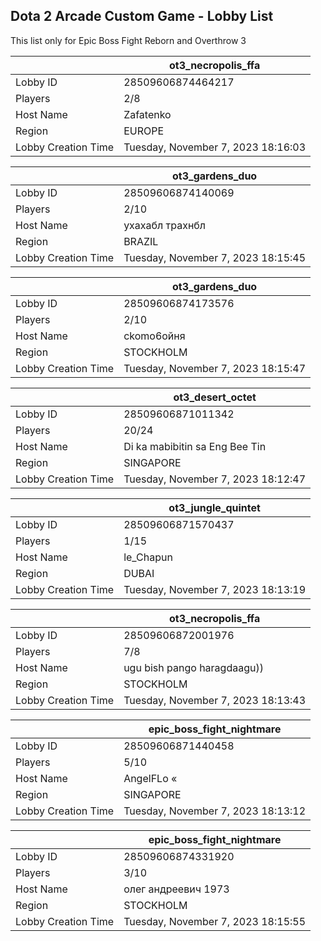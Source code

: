 ## Dota 2 Arcade Custom Game - Lobby List

This list only for Epic Boss Fight Reborn and Overthrow 3

|  | ot3_necropolis_ffa |
| ------ | ------ |
| Lobby ID | 28509606874464217 |
| Players | 2/8 |
| Host Name | Zafatenko |
| Region | EUROPE |
| Lobby Creation Time | Tuesday, November 7, 2023 18:16:03 |


|  | ot3_gardens_duo |
| ------ | ------ |
| Lobby ID | 28509606874140069 |
| Players | 2/10 |
| Host Name | ухахабл трахнбл |
| Region | BRAZIL |
| Lobby Creation Time | Tuesday, November 7, 2023 18:15:45 |


|  | ot3_gardens_duo |
| ------ | ------ |
| Lobby ID | 28509606874173576 |
| Players | 2/10 |
| Host Name | ckomo6oйня |
| Region | STOCKHOLM |
| Lobby Creation Time | Tuesday, November 7, 2023 18:15:47 |


|  | ot3_desert_octet |
| ------ | ------ |
| Lobby ID | 28509606871011342 |
| Players | 20/24 |
| Host Name | Di ka mabibitin sa Eng Bee Tin |
| Region | SINGAPORE |
| Lobby Creation Time | Tuesday, November 7, 2023 18:12:47 |


|  | ot3_jungle_quintet |
| ------ | ------ |
| Lobby ID | 28509606871570437 |
| Players | 1/15 |
| Host Name | le_Chapun |
| Region | DUBAI |
| Lobby Creation Time | Tuesday, November 7, 2023 18:13:19 |


|  | ot3_necropolis_ffa |
| ------ | ------ |
| Lobby ID | 28509606872001976 |
| Players | 7/8 |
| Host Name | ugu bish pango haragdaagu)) |
| Region | STOCKHOLM |
| Lobby Creation Time | Tuesday, November 7, 2023 18:13:43 |


|  | epic_boss_fight_nightmare |
| ------ | ------ |
| Lobby ID | 28509606871440458 |
| Players | 5/10 |
| Host Name | AngelFLo « |
| Region | SINGAPORE |
| Lobby Creation Time | Tuesday, November 7, 2023 18:13:12 |


|  | epic_boss_fight_nightmare |
| ------ | ------ |
| Lobby ID | 28509606874331920 |
| Players | 3/10 |
| Host Name | олег андреевич 1973 |
| Region | STOCKHOLM |
| Lobby Creation Time | Tuesday, November 7, 2023 18:15:55 |


